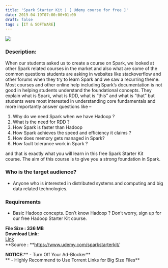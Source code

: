 ```yaml
---
title: 'Spark Starter Kit | [ Udemy course for free ]'
date: 2019-04-19T07:00:00+01:00
draft: false
tags : [IT & SOFTWARE]
---
```


  

**[![](https://4.bp.blogspot.com/-3Gf4n1K_LqM/XLljbbpxcaI/AAAAAAAABzs/IPS8kZ0sCG4K6uiLcZJwkdGt_bX7mmg4ACLcBGAs/s640/Spark-Starter-Kit.jpg)](https://4.bp.blogspot.com/-3Gf4n1K_LqM/XLljbbpxcaI/AAAAAAAABzs/IPS8kZ0sCG4K6uiLcZJwkdGt_bX7mmg4ACLcBGAs/s1600/Spark-Starter-Kit.jpg)**

  
  

### Description:

When our students asked us to create a course on Spark, we looked at other Spark related courses in the market and also what are some of the common questions students are asking in websites like stackoverflow and other forums when they try to learn Spark and we saw a recurring theme.  
Most courses and other online help including Spark’s documentation is not good in helping students understand the foundational concepts. They explain what is Spark, what is RDD, what is “this” and what is “that” but students were most interested in understanding core fundamentals and more importantly answer questions like –  

1.  Why do we need Spark when we have Hadoop ?
2.  What is the need for RDD ?
3.  How Spark is faster than Hadoop
4.  How Spark achieves the speed and efficiency it claims ?
5.  How does memory gets managed in Spark?
6.  How fault tolerance work in Spark ?

and that is exactly what you will learn in this free Spark Starter Kit course. The aim of this course is to give you a strong foundation in Spark.  

### Who is the target audience?

*   Anyone who is interested in distributed systems and computing and big data related technologies.

### Requirements

*   Basic Hadoop concepts. Don’t know Hadoop ? Don’t worry, sign up for our free Hadoop Starter Kit course.

**File Size : 336 MB**  
**Download Link:**  
[Link](https://oko.sh/SparkStarterlink1)   
**Source : **https://www.udemy.com/sparkstarterkit/  

**NOTICE:**** - Turn Off Your Ad-Blocker**  
** - Highly Recommend to Use Torrent Links for Big Size Files**